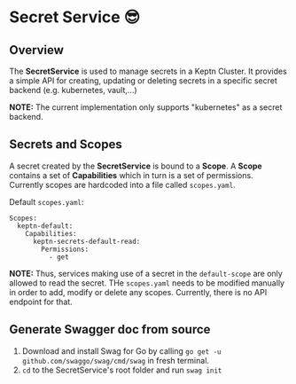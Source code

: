 # Secret Service 😎

## Overview

The **SecretService** is used to manage secrets in a Keptn Cluster.
It provides a simple API for creating, updating or deleting secrets in a specific secret backend (e.g. kubernetes, vault,...)

**NOTE:** The current implementation only supports "kubernetes" as a secret backend.

## Secrets and Scopes

A secret created by the **SecretService** is bound to a **Scope**. 
A **Scope** contains a set of **Capabilities** which in turn is a set of permissions.
Currently scopes are hardcoded into a file called `scopes.yaml`.

Default `scopes.yaml`:
```
Scopes:
  keptn-default:
    Capabilities:
      keptn-secrets-default-read:
        Permissions:
          - get
```

**NOTE:** Thus, services making use of a secret in the `default-scope` are only allowed to read the secret.
THe `scopes.yaml` needs to be modified manually in order to add, modify or delete any scopes. Currently,
there is no API endpoint for that.

## Generate  Swagger doc from source

1. Download and install Swag for Go by calling `go get -u github.com/swaggo/swag/cmd/swag` in fresh terminal.
2. `cd` to the SecretService's root folder and run `swag init`